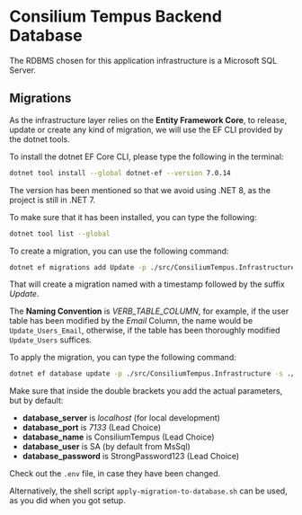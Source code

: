 # Consilium Tempus Backend Database

The RDBMS chosen for this application infrastructure is a Microsoft SQL Server.

## Migrations

As the infrastructure layer relies on the **Entity Framework Core**, to release, 
update or create any kind of migration, we will use the EF CLI provided by the dotnet tools.

To install the dotnet EF Core CLI, please type the following in the terminal:

```sh
dotnet tool install --global dotnet-ef --version 7.0.14
```
The version has been mentioned so that we avoid using .NET 8, as the project is still in .NET 7.

To make sure that it has been installed, you can type the following:

```sh
dotnet tool list --global
```

To create a migration, you can use the following command: 

```sh
dotnet ef migrations add Update -p ./src/ConsiliumTempus.Infrastructure -s ./src/ConsiliumTempus.Api/
```

That will create a migration named with a timestamp followed by the suffix *Update*. 

The **Naming Convention** is *VERB\_TABLE\_COLUMN*, for example, 
if the user table has been modified by the _Email_ Column, the name would be `Update_Users_Email`, 
otherwise, if the table has been thoroughly modified `Update_Users` suffices.

To apply the migration, you can type the following command:

```sh
dotnet ef database update -p ./src/ConsiliumTempus.Infrastructure -s ./src/ConsiliumTempus.Api/ --connection "Server={{database_server}},{{database_port}};Database={{database_name}};User Id={{database_user}};Password={{database_password}};Encrypt=false"
```

Make sure that inside the double brackets you add the actual parameters, but by default:
- **database_server** is *localhost* (for local development)
- **database_port** is *7133* (Lead Choice)
- **database_name** is ConsiliumTempus (Lead Choice)
- **database_user** is SA (by default from MsSql)
- **database_password** is StrongPassword123 (Lead Choice)

Check out the `.env` file, in case they have been changed.

Alternatively, the shell script `apply-migration-to-database.sh` can be used, as you did when you got setup.
